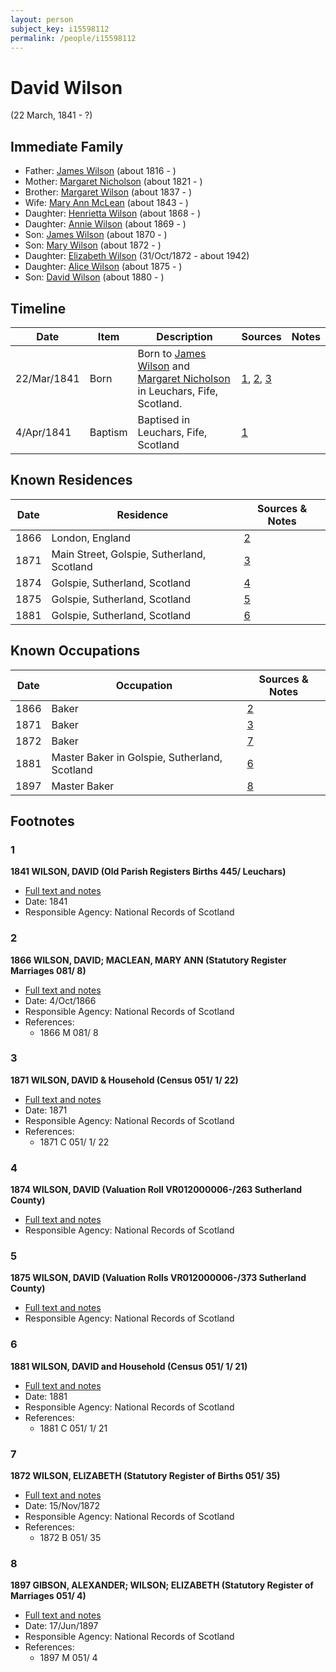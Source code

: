 ```yaml
---
layout: person
subject_key: i15598112
permalink: /people/i15598112
---
```


# David Wilson
(22 March, 1841 - ?)

## Immediate Family

* Father: [James Wilson](./@98356536@-james-wilson-b1816-d.md) (about 1816 - )
* Mother: [Margaret Nicholson](./@22262126@-margaret-nicholson-b1821-d.md) (about 1821 - )
* Brother: [Margaret Wilson](./@63936152@-margaret-wilson-b1837-d.md) (about 1837 - )
* Wife: [Mary Ann McLean](./@87096403@-mary-ann-mclean-b1843-d.md) (about 1843 - )
* Daughter: [Henrietta Wilson](./@47880504@-henrietta-wilson-b1868-d.md) (about 1868 - )
* Daughter: [Annie Wilson](./@8935795@-annie-wilson-b1869-d.md) (about 1869 - )
* Son: [James Wilson](./@59901376@-james-wilson-b1870-d.md) (about 1870 - )
* Son: [Mary Wilson](./@23013592@-mary-wilson-b1872-d.md) (about 1872 - )
* Daughter: [Elizabeth Wilson](./@71295041@-elizabeth-wilson-b1872-10-31-d1942.md) (31/Oct/1872 - about 1942)
* Daughter: [Alice Wilson](./@71120788@-alice-wilson-b1875-d.md) (about 1875 - )
* Son: [David Wilson](./@97100177@-david-wilson-b1880-d.md) (about 1880 - )

## Timeline

Date | Item | Description | Sources | Notes
---|---|---|---|---
22/Mar/1841 | Born | Born to [James Wilson](./@98356536@-james-wilson-b1816-d.md) and [Margaret Nicholson](./@22262126@-margaret-nicholson-b1821-d.md) in Leuchars, Fife, Scotland. | [1](#1), [2](#2), [3](#3) | 
4/Apr/1841 | Baptism | Baptised in Leuchars, Fife, Scotland | [1](#1) | 

## Known Residences

Date | Residence | Sources & Notes
---|---|---
1866 | London, England | [2](#2)
1871 | Main Street, Golspie, Sutherland, Scotland | [3](#3)
1874 | Golspie, Sutherland, Scotland | [4](#4)
1875 | Golspie, Sutherland, Scotland | [5](#5)
1881 | Golspie, Sutherland, Scotland | [6](#6)

## Known Occupations

Date | Occupation | Sources & Notes
---|---|---
1866 | Baker | [2](#2)
1871 | Baker | [3](#3)
1872 | Baker | [7](#7)
1881 | Master Baker in Golspie, Sutherland, Scotland | [6](#6)
1897 | Master Baker | [8](#8)

## Footnotes

### 1

**1841 WILSON, DAVID (Old Parish Registers Births 445/ Leuchars)**

* [Full text and notes](../sources/@51938323@-1841-wilson,-david-old-parish-registers-births-445-leuchars-.md)
* Date: 1841
* Responsible Agency: National Records of Scotland

### 2

**1866 WILSON, DAVID; MACLEAN, MARY ANN (Statutory Register Marriages 081/ 8)**

* [Full text and notes](../sources/@26282906@-1866-wilson,-david;-maclean,-mary-ann-statutory-register-marriages-081-8-.md)
* Date: 4/Oct/1866
* Responsible Agency: National Records of Scotland
* References: 
  * 1866 M 081/ 8

### 3

**1871 WILSON, DAVID & Household (Census 051/ 1/ 22)**

* [Full text and notes](../sources/@18594674@-1871-wilson,-david-&-household-census-051-1-22-.md)
* Date: 1871
* Responsible Agency: National Records of Scotland
* References: 
  * 1871 C 051/ 1/ 22

### 4

**1874 WILSON, DAVID (Valuation Roll VR012000006-/263 Sutherland County)**

* [Full text and notes](../sources/@45050196@-1874-wilson,-david-valuation-roll-vr012000006-263-sutherland-county-.md)
* Responsible Agency: National Records of Scotland

### 5

**1875 WILSON, DAVID (Valuation Rolls VR012000006-/373 Sutherland County)**

* [Full text and notes](../sources/@80432284@-1875-wilson,-david-valuation-rolls-vr012000006-373-sutherland-county-.md)
* Responsible Agency: National Records of Scotland

### 6

**1881 WILSON, DAVID and Household (Census 051/ 1/ 21)**

* [Full text and notes](../sources/@45272064@-1881-wilson,-david-and-household-census-051-1-21-.md)
* Date: 1881
* Responsible Agency: National Records of Scotland
* References: 
  * 1881 C 051/ 1/ 21

### 7

**1872 WILSON, ELIZABETH (Statutory Register of Births 051/ 35)**

* [Full text and notes](../sources/@38673760@-1872-wilson,-elizabeth-statutory-register-of-births-051-35-.md)
* Date: 15/Nov/1872
* Responsible Agency: National Records of Scotland
* References: 
  * 1872 B 051/ 35

### 8

**1897 GIBSON, ALEXANDER; WILSON; ELIZABETH (Statutory Register of Marriages 051/ 4)**

* [Full text and notes](../sources/@25441996@-1897-gibson,-alexander;-wilson;-elizabeth-statutory-register-of-marriages-051-4-.md)
* Date: 17/Jun/1897
* Responsible Agency: National Records of Scotland
* References: 
  * 1897 M 051/ 4

